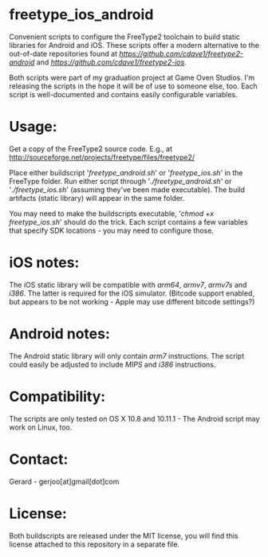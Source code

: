 freetype_ios_android
====================

Convenient scripts to configure the FreeType2 toolchain to build static libraries for Android and iOS. These scripts offer a modern alternative to the out-of-date repositories found at _https://github.com/cdave1/freetype2-android_ and _https://github.com/cdave1/freetype2-ios_.


Both scripts were part of my graduation project at Game Oven Studios. I'm releasing the scripts in the hope it will be of use to someone else, too. Each script is well-documented and contains easily configurable variables.

Usage:
====================
Get a copy of the FreeType2 source code. E.g., at http://sourceforge.net/projects/freetype/files/freetype2/

Place either buildscript '_freetype_android.sh_' or '_freetype_ios.sh_' in the FreeType folder. Run either script through '_./freetype_android.sh_' or '_./freetype_ios.sh_' (assuming they've been made executable). The build artifacts (static library) will appear in the same folder.

You may need to make the buildscripts executable, '_chmod +x freetype_ios.sh_' should do the trick. Each script contains a few variables that specify SDK locations - you may need to configure those.


iOS notes:
====================
The iOS static library will be compatible with _arm64_, _armv7_, _armv7s_ and _i386_. The latter is required for the iOS simulator. (Bitcode support enabled, but appears to be not working - Apple may use different bitcode settings?)


Android notes:
====================
The Android static library will only contain _arm7_ instructions. The script could easily be adjusted to include _MIPS_ and _i386_ instructions.


Compatibility:
====================
The scripts are only tested on OS X 10.8 and 10.11.1 - The Android script may work on Linux, too.


Contact:
====================
Gerard - gerjoo[at]gmail[dot]com

License:
====================
Both buildscripts are released under the MIT license, you will find this license attached to this repository in a separate file.
